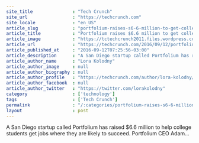 ```yaml
---
site_title               : "Tech Crunch"
site_url                 : "https://techcrunch.com"
site_locale              : "en_US"
article_slug             : "portfolium-raises-s6-6-million-to-get-college-students-into-jobs-where-theyll-kick-butt"
article_title            : "Portfolium raises $6.6 million to get college students into jobs where they’ll kick butt"
article_image            : "https://tctechcrunch2011.files.wordpress.com/2016/06/gettyimages-465727260.jpg?w=764&h=400&crop=1"
article_url              : "https://techcrunch.com/2016/09/12/portfolium-raises-6-2-million-to-get-college-students-into-jobs-where-theyll-kick-butt/"
article_published_at     : "2016-09-12T07:25:56-03:00"
article_description      : "A San Diego startup called Portfolium has raised $6.6 million to help college students get jobs where they are likely to succeed. Portfolium CEO Adam..."
article_author_name      : "Lora Kolodny"
article_author_image     : null
article_author_biography : null
article_author_profile   : "https://techcrunch.com/author/lora-kolodny/"
article_author_facebook  : null
article_author_twitter   : "https://twitter.com/lorakolodny"
category                 : ['technology']
tags                     : ['Tech Crunch']
permalink                : "/:categories/portfolium-raises-s6-6-million-to-get-college-students-into-jobs-where-theyll-kick-butt/"
layout                   : post
---
```


A San Diego startup called Portfolium has raised $6.6 million to help college students get jobs where they are likely to succeed. Portfolium CEO Adam...
